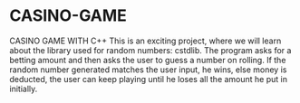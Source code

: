 # CASINO-GAME
CASINO GAME WITH  C++
This is an exciting project, where we will learn about the library used for random numbers: cstdlib. 
The program asks for a betting amount and then asks the user to guess a number on rolling. 
If the random number generated matches the user input, he wins, else money is deducted, the user can keep playing until he loses all the amount he put in initially.
